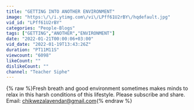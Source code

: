 ```yaml
---
title: "GETTING INTO ANOTHER ENVIRONMENT"
image: "https:\/\/i.ytimg.com\/vi\/LPff61U2rBY\/hqdefault.jpg"
vid_id: "LPff61U2rBY"
categories: "People-Blogs"
tags: ["GETTING","ANOTHER","ENVIRONMENT"]
date: "2022-01-21T00:00:06+03:00"
vid_date: "2022-01-19T13:43:26Z"
duration: "PT11M11S"
viewcount: "6098"
likeCount: ""
dislikeCount: ""
channel: "Teacher Siphe"
---
```

{% raw %}Fresh breath and good environment sometimes makes minds to relax in this harsh conditions of this lifestyle. Please subscribe and share.<br />Email: chikwezalavendar@gmail.com{% endraw %}
